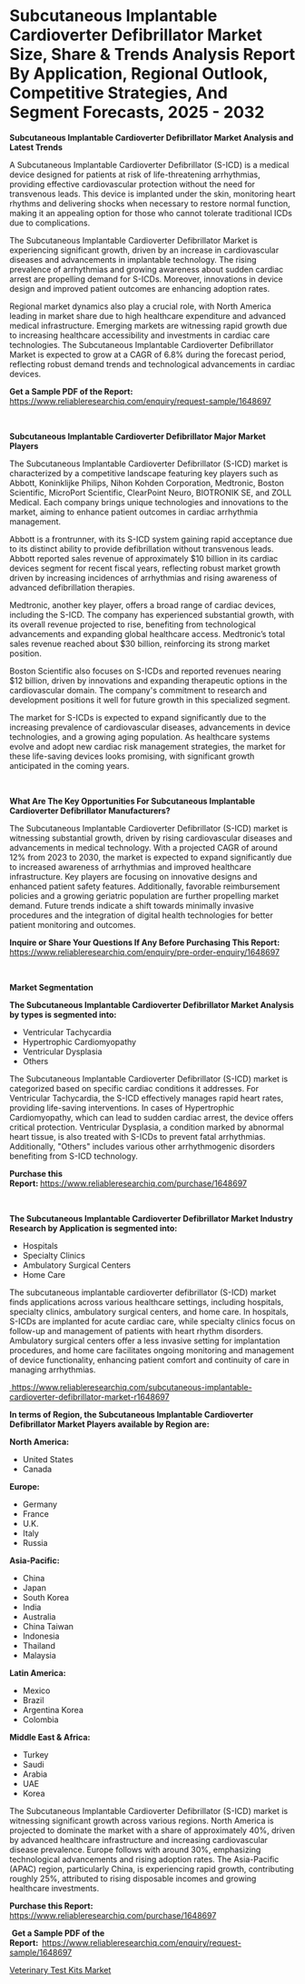 <p><h1>Subcutaneous Implantable Cardioverter Defibrillator Market Size, Share & Trends Analysis Report By Application, Regional Outlook, Competitive Strategies, And Segment Forecasts, 2025 - 2032</h1></p><p><strong>Subcutaneous Implantable Cardioverter Defibrillator Market Analysis and Latest Trends</strong></p>
<p><p>A Subcutaneous Implantable Cardioverter Defibrillator (S-ICD) is a medical device designed for patients at risk of life-threatening arrhythmias, providing effective cardiovascular protection without the need for transvenous leads. This device is implanted under the skin, monitoring heart rhythms and delivering shocks when necessary to restore normal function, making it an appealing option for those who cannot tolerate traditional ICDs due to complications.</p><p>The Subcutaneous Implantable Cardioverter Defibrillator Market is experiencing significant growth, driven by an increase in cardiovascular diseases and advancements in implantable technology. The rising prevalence of arrhythmias and growing awareness about sudden cardiac arrest are propelling demand for S-ICDs. Moreover, innovations in device design and improved patient outcomes are enhancing adoption rates. </p><p>Regional market dynamics also play a crucial role, with North America leading in market share due to high healthcare expenditure and advanced medical infrastructure. Emerging markets are witnessing rapid growth due to increasing healthcare accessibility and investments in cardiac care technologies. The Subcutaneous Implantable Cardioverter Defibrillator Market is expected to grow at a CAGR of 6.8% during the forecast period, reflecting robust demand trends and technological advancements in cardiac devices.</p></p>
<p><strong>Get a Sample PDF of the Report:&nbsp;</strong> <a href="https://www.reliableresearchiq.com/enquiry/request-sample/1648697?utm_campaign=2802&utm_medium=2&utm_source=Github&utm_content=ia&utm_term=03032025&utm_id=subcutaneous-implantable-cardioverter-defibrillator">https://www.reliableresearchiq.com/enquiry/request-sample/1648697</a></p>
<p>&nbsp;</p>
<p><strong>Subcutaneous Implantable Cardioverter Defibrillator Major Market Players</strong></p>
<p><p>The Subcutaneous Implantable Cardioverter Defibrillator (S-ICD) market is characterized by a competitive landscape featuring key players such as Abbott, Koninklijke Philips, Nihon Kohden Corporation, Medtronic, Boston Scientific, MicroPort Scientific, ClearPoint Neuro, BIOTRONIK SE, and ZOLL Medical. Each company brings unique technologies and innovations to the market, aiming to enhance patient outcomes in cardiac arrhythmia management.</p><p>Abbott is a frontrunner, with its S-ICD system gaining rapid acceptance due to its distinct ability to provide defibrillation without transvenous leads. Abbott reported sales revenue of approximately $10 billion in its cardiac devices segment for recent fiscal years, reflecting robust market growth driven by increasing incidences of arrhythmias and rising awareness of advanced defibrillation therapies.</p><p>Medtronic, another key player, offers a broad range of cardiac devices, including the S-ICD. The company has experienced substantial growth, with its overall revenue projected to rise, benefiting from technological advancements and expanding global healthcare access. Medtronic’s total sales revenue reached about $30 billion, reinforcing its strong market position.</p><p>Boston Scientific also focuses on S-ICDs and reported revenues nearing $12 billion, driven by innovations and expanding therapeutic options in the cardiovascular domain. The company's commitment to research and development positions it well for future growth in this specialized segment.</p><p>The market for S-ICDs is expected to expand significantly due to the increasing prevalence of cardiovascular diseases, advancements in device technologies, and a growing aging population. As healthcare systems evolve and adopt new cardiac risk management strategies, the market for these life-saving devices looks promising, with significant growth anticipated in the coming years.</p></p>
<p>&nbsp;</p>
<p><strong>What Are The Key Opportunities For Subcutaneous Implantable Cardioverter Defibrillator Manufacturers?</strong></p>
<p><p>The Subcutaneous Implantable Cardioverter Defibrillator (S-ICD) market is witnessing substantial growth, driven by rising cardiovascular diseases and advancements in medical technology. With a projected CAGR of around 12% from 2023 to 2030, the market is expected to expand significantly due to increased awareness of arrhythmias and improved healthcare infrastructure. Key players are focusing on innovative designs and enhanced patient safety features. Additionally, favorable reimbursement policies and a growing geriatric population are further propelling market demand. Future trends indicate a shift towards minimally invasive procedures and the integration of digital health technologies for better patient monitoring and outcomes.</p></p>
<p><strong>Inquire or Share Your Questions If Any Before Purchasing This Report:</strong> <a href="https://www.reliableresearchiq.com/enquiry/pre-order-enquiry/1648697?utm_campaign=2802&utm_medium=2&utm_source=Github&utm_content=ia&utm_term=03032025&utm_id=subcutaneous-implantable-cardioverter-defibrillator">https://www.reliableresearchiq.com/enquiry/pre-order-enquiry/1648697</a></p>
<p>&nbsp;</p>
<p><strong>Market Segmentation</strong></p>
<p><strong>The Subcutaneous Implantable Cardioverter Defibrillator Market Analysis by types is segmented into:</strong></p>
<p><ul><li>Ventricular Tachycardia</li><li>Hypertrophic Cardiomyopathy</li><li>Ventricular Dysplasia</li><li>Others</li></ul></p>
<p><p>The Subcutaneous Implantable Cardioverter Defibrillator (S-ICD) market is categorized based on specific cardiac conditions it addresses. For Ventricular Tachycardia, the S-ICD effectively manages rapid heart rates, providing life-saving interventions. In cases of Hypertrophic Cardiomyopathy, which can lead to sudden cardiac arrest, the device offers critical protection. Ventricular Dysplasia, a condition marked by abnormal heart tissue, is also treated with S-ICDs to prevent fatal arrhythmias. Additionally, "Others" includes various other arrhythmogenic disorders benefiting from S-ICD technology.</p></p>
<p><strong>Purchase this Report:&nbsp;</strong><a href="https://www.reliableresearchiq.com/purchase/1648697?utm_campaign=2802&utm_medium=2&utm_source=Github&utm_content=ia&utm_term=03032025&utm_id=subcutaneous-implantable-cardioverter-defibrillator">https://www.reliableresearchiq.com/purchase/1648697</a></p>
<p>&nbsp;</p>
<p><strong>The Subcutaneous Implantable Cardioverter Defibrillator Market Industry Research by Application is segmented into:</strong></p>
<p><ul><li>Hospitals</li><li>Specialty Clinics</li><li>Ambulatory Surgical Centers</li><li>Home Care</li></ul></p>
<p><p>The subcutaneous implantable cardioverter defibrillator (S-ICD) market finds applications across various healthcare settings, including hospitals, specialty clinics, ambulatory surgical centers, and home care. In hospitals, S-ICDs are implanted for acute cardiac care, while specialty clinics focus on follow-up and management of patients with heart rhythm disorders. Ambulatory surgical centers offer a less invasive setting for implantation procedures, and home care facilitates ongoing monitoring and management of device functionality, enhancing patient comfort and continuity of care in managing arrhythmias.</p></p>
<p><a href="https://www.reliableresearchiq.com/subcutaneous-implantable-cardioverter-defibrillator-market-r1648697?utm_campaign=2802&utm_medium=2&utm_source=Github&utm_content=ia&utm_term=03032025&utm_id=subcutaneous-implantable-cardioverter-defibrillator">&nbsp;https://www.reliableresearchiq.com/subcutaneous-implantable-cardioverter-defibrillator-market-r1648697</a></p>
<p><strong>In terms of Region, the Subcutaneous Implantable Cardioverter Defibrillator Market Players available by Region are:</strong></p>
<p>
    <p> <strong> North America: </strong>
        <ul>
            <li>United States</li>
            <li>Canada</li>
        </ul>
        </p> 
    <p> <strong> Europe: </strong>
        <ul>
            <li>Germany</li>
            <li>France</li>
            <li>U.K.</li>
            <li>Italy</li>
            <li>Russia</li>
        </ul>
        </p> 
    <p> <strong> Asia-Pacific: </strong>
        <ul>
            <li>China</li>
            <li>Japan</li>
            <li>South Korea</li>
            <li>India</li>
            <li>Australia</li>
            <li>China Taiwan</li>
            <li>Indonesia</li>
            <li>Thailand</li>
            <li>Malaysia</li>
        </ul>
        </p> 
    <p> <strong> Latin America: </strong>
        <ul>
            <li>Mexico</li>
            <li>Brazil</li>
            <li>Argentina Korea</li>
            <li>Colombia</li>
        </ul>
        </p> 
    <p> <strong> Middle East & Africa: </strong>
        <ul>
            <li>Turkey</li>
            <li>Saudi</li>
            <li>Arabia</li>
            <li>UAE</li>
            <li>Korea</li>
        </ul>
    </p>
    </p>
<p><p>The Subcutaneous Implantable Cardioverter Defibrillator (S-ICD) market is witnessing significant growth across various regions. North America is projected to dominate the market with a share of approximately 40%, driven by advanced healthcare infrastructure and increasing cardiovascular disease prevalence. Europe follows with around 30%, emphasizing technological advancements and rising adoption rates. The Asia-Pacific (APAC) region, particularly China, is experiencing rapid growth, contributing roughly 25%, attributed to rising disposable incomes and growing healthcare investments.</p></p>
<p><strong>Purchase this Report: </strong><a href="https://www.reliableresearchiq.com/purchase/1648697?utm_campaign=2802&utm_medium=2&utm_source=Github&utm_content=ia&utm_term=03032025&utm_id=subcutaneous-implantable-cardioverter-defibrillator">https://www.reliableresearchiq.com/purchase/1648697</a></p>
<p>&nbsp;<strong>Get a Sample PDF of the Report:&nbsp;&nbsp;</strong><a href="https://www.reliableresearchiq.com/enquiry/request-sample/1648697?utm_campaign=2802&utm_medium=2&utm_source=Github&utm_content=ia&utm_term=03032025&utm_id=subcutaneous-implantable-cardioverter-defibrillator">https://www.reliableresearchiq.com/enquiry/request-sample/1648697</a></p>
<p><strong></strong></p>
<p><p><a href="https://github.com/akrachveslov/Market-Research-Report-List-1/blob/main/veterinary-test-kits-market.md?utm_campaign=2802&utm_medium=2&utm_source=Github&utm_content=ia&utm_term=03032025&utm_id=subcutaneous-implantable-cardioverter-defibrillator">Veterinary Test Kits Market</a></p></p>